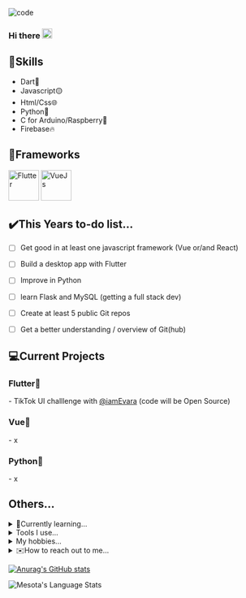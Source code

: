 ![code](https://user-images.githubusercontent.com/68391822/114540219-8dcb5b80-9c55-11eb-81c5-cc8626e1b19b.png)




### Hi there <img src="https://media.giphy.com/media/hvRJCLFzcasrR4ia7z/giphy.gif" width="20px">

## 🔧Skills
  - Dart🎯
  - Javascript🟡
  - Html/Css🌐
  - Python🐍
  - C for Arduino/Raspberry🔋
  - Firebase🔥

## 🎡Frameworks
  <img alt="Flutter" height="60" width="60" src="https://external-content.duckduckgo.com/iu/?u=https%3A%2F%2Ficonape.com%2Fwp-content%2Ffiles%2Fyb%2F61798%2Fpng%2Fflutter-logo.png&f=1&nofb=1"/> <img alt="VueJs" height="60" width="60" src="https://external-content.duckduckgo.com/iu/?u=https%3A%2F%2Fcdn.freebiesupply.com%2Flogos%2Flarge%2F2x%2Fvue-9-logo-png-transparent.png&f=1&nofb=1"/>

##  ✔️This Years to-do list...
  
  - [ ] Get good in at least one javascript framework (Vue or/and React)
  - [ ] Build a desktop app with Flutter
  - [ ] Improve in Python
  - [ ] learn Flask and MySQL (getting a full stack dev)
  - [ ] Create at least 5 public Git repos
  - [ ] Get a better understanding / overview of Git(hub)


## 💻Current Projects
  <h3>Flutter💙</h3>
   - TikTok UI challlenge with <a href="https://github.com/iamEvara">@iamEvara</a> (code will be Open Source)
  <h3>Vue💚</h3>
   - x  
  <h3>Python🐍</h3>
   - x
</details>

## Others...

<details>
  
  <summary>📖Currently learning...</summary>
  
  - React/NextJs➡️
  - Vue🟢
  - python🐍

</details>

<details>
  <summary>Tools I use...</summary>
  
  - VsCode / Code-Server / Nvim👨🏽‍💻
  - Arch Linux / Windows 10 🐧
</details>

<details>
  <summary>My hobbies...</summary>
  
  - Programming👨‍💻
       
  - Photography📷
    
  - Vfx (After Effects)🎬
</details>

<details>
  <summary>✉️How to reach out to me...</summary>
    
  You can write me a dm on Discord @Mesota22 #7782
</details>

  
[![Anurag's GitHub stats](https://github-readme-stats.vercel.app/api?username=Mesota22&show_icons=true&show_icons=true&theme=gotham)](https://github.com/Mesota22)

<img align="left" alt="Mesota's Language Stats" src="https://github-readme-stats.vercel.app/api/top-langs/?username=Mesota22&langs_count=10&layout=compact&hide=html%22&hide_border=true&theme=vision-friendly-dark&bg_color=0D1117" />


